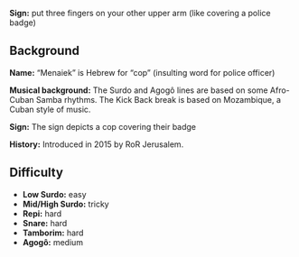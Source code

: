 **Sign:** put three fingers on your other upper arm (like covering a police badge)

## Background

**Name:** “Menaiek” is Hebrew for “cop” (insulting word for police officer)

**Musical background:** The Surdo and Agogô lines are based on some Afro-Cuban Samba rhythms. The Kick Back break is based on Mozambique, a Cuban style of music.

**Sign:** The sign depicts a cop covering their badge

**History:** Introduced in 2015 by RoR Jerusalem.

## Difficulty

* **Low Surdo:** easy
* **Mid/High Surdo:** tricky
* **Repi:** hard
* **Snare:** hard
* **Tamborim:** hard
* **Agogô:** medium
